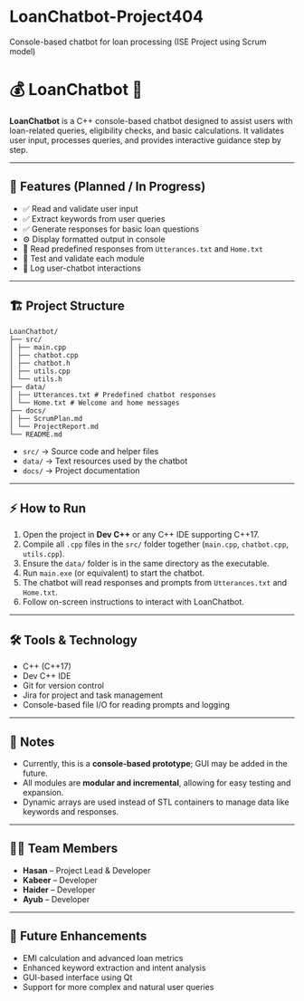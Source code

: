 # LoanChatbot-Project404
Console-based chatbot for loan processing (ISE Project using Scrum model)
# 💰 LoanChatbot 🤖

**LoanChatbot** is a C++ console-based chatbot designed to assist users with loan-related queries, eligibility checks, and basic calculations. It validates user input, processes queries, and provides interactive guidance step by step.  

---

## 🚀 Features (Planned / In Progress)
- ✅ Read and validate user input  
- ✅ Extract keywords from user queries  
- ✅ Generate responses for basic loan questions  
- ⚙️ Display formatted output in console  
- 📄 Read predefined responses from `Utterances.txt` and `Home.txt`  
- 🧪 Test and validate each module  
- 📝 Log user-chatbot interactions  

---

## 🏗️ Project Structure

```
LoanChatbot/
├── src/
│ ├── main.cpp
│ ├── chatbot.cpp
│ ├── chatbot.h
│ ├── utils.cpp
│ └── utils.h
├── data/
│ ├── Utterances.txt # Predefined chatbot responses
│ └── Home.txt # Welcome and home messages
├── docs/
│ ├── ScrumPlan.md
│ └── ProjectReport.md
└── README.md
```

- `src/` → Source code and helper files  
- `data/` → Text resources used by the chatbot  
- `docs/` → Project documentation  

---

## ⚡ How to Run
1. Open the project in **Dev C++** or any C++ IDE supporting C++17.  
2. Compile all `.cpp` files in the `src/` folder together (`main.cpp`, `chatbot.cpp`, `utils.cpp`).  
3. Ensure the `data/` folder is in the same directory as the executable.  
4. Run `main.exe` (or equivalent) to start the chatbot.  
5. The chatbot will read responses and prompts from `Utterances.txt` and `Home.txt`.  
6. Follow on-screen instructions to interact with LoanChatbot.  

---

## 🛠️ Tools & Technology
- C++ (C++17)  
- Dev C++ IDE  
- Git for version control  
- Jira for project and task management  
- Console-based file I/O for reading prompts and logging  

---

## 📌 Notes
- Currently, this is a **console-based prototype**; GUI may be added in the future.  
- All modules are **modular and incremental**, allowing for easy testing and expansion.  
- Dynamic arrays are used instead of STL containers to manage data like keywords and responses.  

---

## 👨‍💻 Team Members
- **Hasan** – Project Lead & Developer  
- **Kabeer** – Developer  
- **Haider** – Developer  
- **Ayub** – Developer

---

## 🌟 Future Enhancements
- EMI calculation and advanced loan metrics  
- Enhanced keyword extraction and intent analysis  
- GUI-based interface using Qt  
- Support for more complex and natural user queries  
